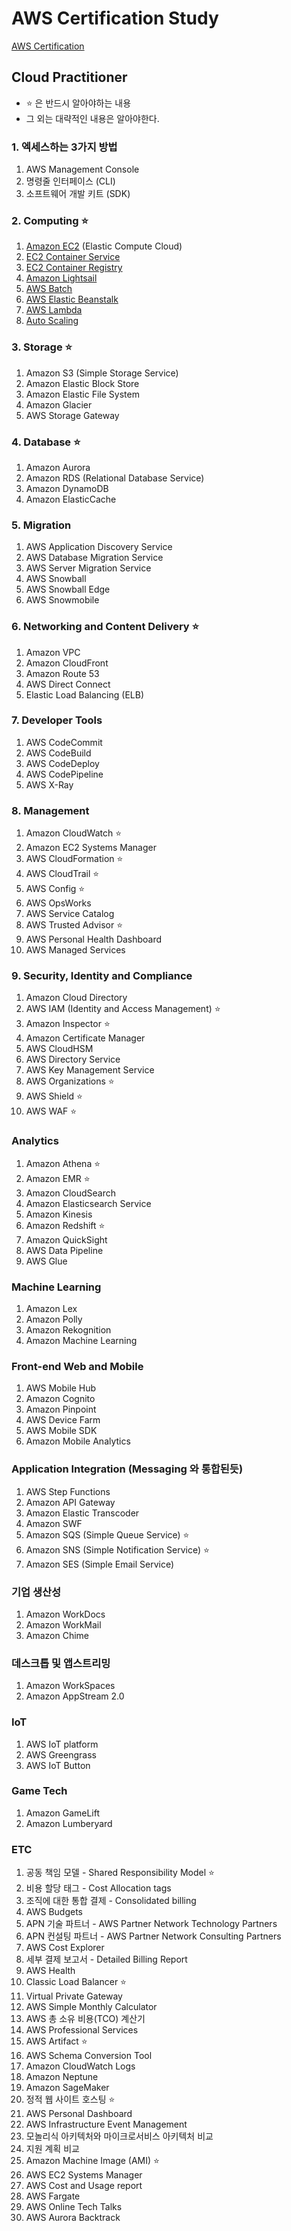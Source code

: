 # AWS Certification Study

[AWS Certification](https://www.aws.training/certification)

## Cloud Practitioner

- ⭐️ 은 반드시 알아야하는 내용
- 그 외는 대략적인 내용은 알아야한다.

### 1. 엑세스하는 3가지 방법

1. AWS Management Console
2. 명령줄 인터페이스 (CLI)
3. 소프트웨어 개발 키트 (SDK)

### 2. Computing ⭐️

1. [Amazon EC2](Computing/AWS%20EC2.md) (Elastic Compute Cloud)
2. [EC2 Container Service](Computing/Amazon%20EC2%20Container%20Service.md)
3. [EC2 Container Registry](Computing/Amazon%20EC2%20Container%20Registry.md)
4. [Amazon Lightsail](Computing/Amazon%20Lightsail.md)
5. [AWS Batch](Computing/AWS%20Batch.md)
6. [AWS Elastic Beanstalk](Computing/AWS%20Elastic%20Beanstalk.md)
7. [AWS Lambda](AWS%20Lambda.md)
8. [Auto Scaling](Computing/Auto%20Scaling.md)

### 3. Storage ⭐️

1. Amazon S3 (Simple Storage Service)
2. Amazon Elastic Block Store
3. Amazon Elastic File System
4. Amazon Glacier
5. AWS Storage Gateway

### 4. Database ⭐️

1. Amazon Aurora
2. Amazon RDS (Relational Database Service)
3. Amazon DynamoDB
4. Amazon ElasticCache

### 5. Migration

1. AWS Application Discovery Service
2. AWS Database Migration Service
3. AWS Server Migration Service
4. AWS Snowball
5. AWS Snowball Edge
6. AWS Snowmobile

### 6. Networking and Content Delivery ⭐️

1. Amazon VPC
2. Amazon CloudFront
3. Amazon Route 53
4. AWS Direct Connect
5. Elastic Load Balancing (ELB)

### 7. Developer Tools

1. AWS CodeCommit
2. AWS CodeBuild
3. AWS CodeDeploy
4. AWS CodePipeline
5. AWS X-Ray

### 8. Management

1. Amazon CloudWatch ⭐️
2. Amazon EC2 Systems Manager
3. AWS CloudFormation ⭐️
4. AWS CloudTrail ⭐️
5. AWS Config ⭐️
6. AWS OpsWorks
7. AWS Service Catalog
8. AWS Trusted Advisor ⭐️
9. AWS Personal Health Dashboard
10. AWS Managed Services

### 9. Security, Identity and Compliance

1. Amazon Cloud Directory
2. AWS IAM (Identity and Access Management) ⭐️
3. Amazon Inspector ⭐️
4. Amazon Certificate Manager
5. AWS CloudHSM
6. AWS Directory Service
7. AWS Key Management Service
8. AWS Organizations ⭐️
9. AWS Shield ⭐️
10. AWS WAF ⭐️

### Analytics

1. Amazon Athena ⭐️
2. Amazon EMR ⭐️
3. Amazon CloudSearch
4. Amazon Elasticsearch Service
5. Amazon Kinesis
6. Amazon Redshift ⭐️
7. Amazon QuickSight
8. AWS Data Pipeline
9. AWS Glue

### Machine Learning

1. Amazon Lex
2. Amazon Polly
3. Amazon Rekognition
4. Amazon Machine Learning

### Front-end Web and Mobile

1. AWS Mobile Hub
2. Amazon Cognito
3. Amazon Pinpoint
4. AWS Device Farm
5. AWS Mobile SDK
6. Amazon Mobile Analytics

### Application Integration (Messaging 와 통합된듯)

1. AWS Step Functions
2. Amazon API Gateway
3. Amazon Elastic Transcoder
4. Amazon SWF
5. Amazon SQS (Simple Queue Service) ⭐️
6. Amazon SNS (Simple Notification Service) ⭐️
7. Amazon SES (Simple Email Service)

### 기업 생산성

1. Amazon WorkDocs
2. Amazon WorkMail
3. Amazon Chime

### 데스크톱 및 앱스트리밍

1. Amazon WorkSpaces
2. Amazon AppStream 2.0

### IoT

1. AWS IoT platform
2. AWS Greengrass
3. AWS IoT Button

### Game Tech

1. Amazon GameLift
2. Amazon Lumberyard

### ETC

1. 공동 책임 모델 - Shared Responsibility Model ⭐️
2. 비용 할당 태그 - Cost Allocation tags
3. 조직에 대한 통합 결제 - Consolidated billing
4. AWS Budgets
5. APN 기술 파트너 - AWS Partner Network Technology Partners
6. APN 컨설팅 파트너 - AWS Partner Network Consulting Partners
7. AWS Cost Explorer
8. 세부 결제 보고서 - Detailed Billing Report
9. AWS Health
10. Classic Load Balancer ⭐️
11. Virtual Private Gateway
12. AWS Simple Monthly Calculator
13. AWS 총 소유 비용(TCO) 계산기
14. AWS Professional Services
15. AWS Artifact ⭐️
16. AWS Schema Conversion Tool
17. Amazon CloudWatch Logs
18. Amazon Neptune
19. Amazon SageMaker
20. 정적 웹 사이트 호스팅 ⭐️
21. AWS Personal Dashboard
22. AWS Infrastructure Event Management
23. 모놀리식 아키텍처와 마이크로서비스 아키텍처 비교
24. 지원 계획 비교
25. Amazon Machine Image (AMI) ⭐️
26. AWS EC2 Systems Manager
27. AWS Cost and Usage report
28. AWS Fargate
29. AWS Online Tech Talks
30. AWS Aurora Backtrack
